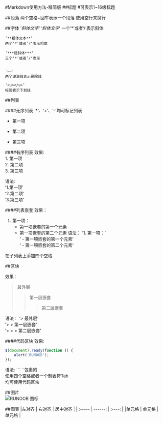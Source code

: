 #Markdown使用方法-精简版
##标题
    #可表示1~16级标题

##段落
    两个空格+回车表示一个段落
    使用空行来换行

##字体
    ’*斜体文字*‘ 
    ‘_斜体文字_’
    一个‘*’或者‘/’表示斜体


    ‘**粗体文本**’   
    两个’*‘或者’/‘表示粗体

    ’***粗斜体***‘
    三个‘*’或者’/‘表示


    '~~'  
    两个波浪线表示删除线

    ‘<u></u>’
    标签表示下划线

##列表

####无序列表
‘*’、‘+’、‘-’均可标记列表  
 + 第一项  
 - 第二项  
 * 第三项

####有序列表
效果:  
    1. 第一项   
    2. 第二项   
    3. 第三项

语法:  
    ‘1.第一项’   
    ‘2.第二项’   
    ‘3.第三项’

####列表嵌套
效果：
1. 第一项：
    - 第一项嵌套的第一个元素
    - 第一项嵌套的第二个元素
语法：
’1. 第一项：‘  
’    - 第一项嵌套的第一个元素’   
‘    - 第一项嵌套的第二个元素‘

在子列表上添加四个空格

##区块

效果：
> 最外层
> > 第一层嵌套
> > > 第二层嵌套

语法：
‘> 最外层‘  
’> > 第一层嵌套‘  
‘> > > 第二层嵌套’

####代码区块
效果:
```javascript
$(document).ready(function () {
    alert('RUNOOB');
});
```

语法:
```  ``包裹的  
使用四个空格或者一个制表符Tab  
均可使用代码区块


##图片  
![RUNOOB 图标](http://static.runoob.com/images/runoob-logo.png "coresu教程")

##图表
|左对齐 | 右对齐 | 居中对齐 |
| :----- | ------: | :----: |
|单元格 | 单元格 | 单元格 |


